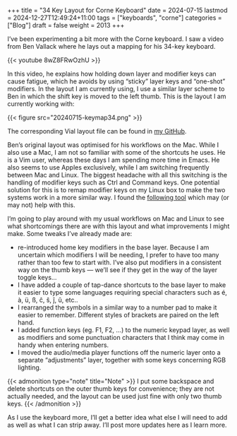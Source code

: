 +++
title = "34 Key Layout for Corne Keyboard"
date = 2024-07-15
lastmod = 2024-12-27T12:49:24+11:00
tags = ["keyboards", "corne"]
categories = ["Blog"]
draft = false
weight = 2013
+++

I’ve been experimenting a bit more with the Corne keyboard. I saw a video from Ben Vallack where he lays out a mapping for his 34-key keyboard.

{{< youtube 8wZ8FRwOzhU >}}

In this video, he explains how holding down layer and modifier keys can cause fatigue, which he avoids by using “sticky” layer keys and “one-shot” modifiers. In the layout I am currently using, I use a similar layer scheme to Ben in which the shift key is moved to the left thumb. This is the layout I am currently working with:

{{< figure src="20240715-keymap34.png" >}}

The corresponding Vial layout file can be found in [my GitHub](https://github.com/matt-maguire/kbd_firmware/tree/custom/keyboards/crkbd/vial-kb).

Ben’s original layout was optimised for his workflows on the Mac. While I also use a Mac, I am not so familiar with some of the shortcuts he uses. He is a Vim user, whereas these days I am spending more time in Emacs. He also seems to use Apples exclusively, while I am switching frequently between Mac and Linux. The biggest headache with all this switching is the handling of modifier keys such as Ctrl and Command keys. One potential solution for this is to remap modifier keys on my Linux box to make the two systems work in a more similar way. I found the [following tool](https://github.com/rbreaves/kinto) which may (or may not) help with this.

I’m going to play around with my usual workflows on Mac and Linux to see what shortcomings there are with this layout and what improvements I might make. Some tweaks I’ve already made are:

-   re-introduced home key modifiers in the base layer. Because I am uncertain which modifiers I will be needing, I prefer to have too many rather than too few to start with. I’ve also put modifiers in a consistent way on the thumb keys — we’ll see if they get in the way of the layer toggle keys…
-   I have added a couple of tap-dance shortcuts to the base layer to make it easier to type some languages requiring special characters such as é, à, ü, ß, ĉ, ŝ, ĵ, ŭ, etc..
-   I rearranged the symbols in a similar way to a number pad to make it easier to remember. Different styles of brackets are paired on the left hand.
-   I added function keys (eg. F1, F2, …) to the numeric keypad layer, as well as modifiers and some punctuation characters that I think may come in handy when entering numbers.
-   I moved the audio/media player functions off the numeric layer onto a separate “adjustments” layer, together with some keys concerning RGB lighting.

{{< admonition type="note" title="Note" >}}
I put some backspace and delete shortcuts on the outer thumb keys for convenience; they are not actually needed, and the layout can be used just fine with only two thumb keys.
{{< /admonition >}}

As I use the keyboard more, I’ll get a better idea what else I will need to add as well as what I can strip away. I’ll post more updates here as I learn more.
